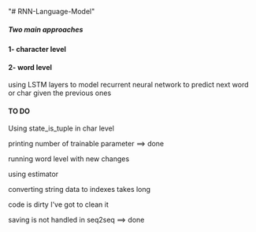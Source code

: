 "# RNN-Language-Model" 

##### Two main approaches

#### 1- character level 

#### 2- word level

using  LSTM layers to model recurrent neural network to predict next word or char
given the previous ones



#### TO DO

Using state_is_tuple in char level

printing number of trainable parameter ==> done

running word level with new changes

using estimator

converting string data to indexes takes long

code is dirty I've got to clean it

saving is not handled in seq2seq ==> done

